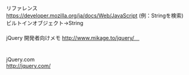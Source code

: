 リファレンス  
https://developer.mozilla.org/ja/docs/Web/JavaScript
(例：Stringを検索)  
ビルトインオブジェクト→String
　  
　  
jQuery 開発者向けメモ
http://www.mikage.to/jquery/　  
　  
　  
jQuery.com  
http://jquery.com/
